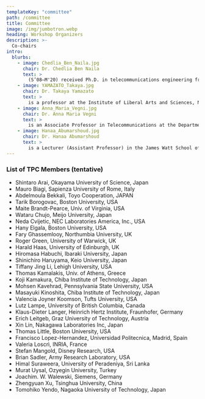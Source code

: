 ```yaml
---
templateKey: "committee"
path: /committee
title: Committee
image: /img/jumbotron.webp
heading: Workshop Organizers
description: >-
  Co-chairs
intro:
  blurbs:
    - image: Chedlia_Ben_Naila.jpg
      chair: Dr. Chedlia Ben Naila
      text: >
        (S’08–M'20) received Ph.D. in telecommunications engineering from Waseda University, Tokyo, Japan, in 2012. She is currently an Assistant Professor at Nagoya University, Nagoya, Japan. Previously, she worked as a Junior Lecturer at Sup'com, Tunisia and Adjunct Lecturer at Waseda University, Japan. Her current research interests include optical wireless communications, free-space optics systems, and underwater communications. Dr. Ben Naila is a member of IEEE and OPTICA. She was recipient of the 2011 Waseda University Ono Azusa memorial academic award medal, 26th Telecom System Technology award from the Japanese Telecommunication Advancement Foundation (TAF) of Japan (2011) and IEEE ITU-T Kaleidoscope Best Paper award (2011). Since 2020, she has been serving as a TPC member of Globecom and ICC.
    - image: YAMAZATO_Takaya.jpg
      chair: Dr. Takaya Yamazato
      text: >
        is a professor at the Institute of Liberal Arts and Sciences, Nagoya University, Japan. He received a Ph.D. from the Department of Electrical Engineering, Keio University, Yokohama, Japan, in 1993. From 1993 to 1998, he was an Assistant Professor at the Department of Information Electronics, Nagoya University, Japan. From 1997 to 1998, he was a visiting researcher at the Research Group for RF Communications, University of Kaiserslautern, German. In 1998, he gave a half-day tutorial entitled “Introduction to CDMA ALOHA” at Globecom held in Sydney, Australia. Since then, he has been serving as a TPC member of Globecom and ICC. In 2006, he received the IEEE Communication Society’s Best Tutorial Paper Award. He served as the co-chair of the Wireless Communication Symposia of ICC 2009 and was the co-chair of Selected Areas in Communication Symposia of ICC 2011. From 2008 to 2010, he served as the chair of the Satellite and Space Communication Technical Committee. In 2011, he gave a half-day tutorial entitled “Visible Light Communication” at ICC 2011 held in Kyoto, Japan.
    - image: Anna_Maria_Vegni.jpg
      chair: Dr. Anna Maria Vegni
      text: >
        is an Associate Professor in Telecommunications at the Department of Industrial, Electronic and Mechanical Engineering at Roma Tre University (Rome, Italy), since March 2023. She received the Ph.D. degree in Biomedical Engineering, Electromagnetics and Telecommunications from the Department of Applied Electronics, Roma Tre University, in March 2010. She received the 1st and 2nd level Laurea Degree cum laude in Electronics Engineering at Roma Tre University, in July 2004, and 2006, respectively. In 2009, she was a visiting researcher in the Multimedia Communication Laboratory, directed by Prof. Thomas D.C. Little, at the Department of Electrical and Computer Engineering, Boston University, Boston, MA. Her research activity focuses on vehicular networking, optical wireless communications, and visible light positioning. She a member of ACM and an IEEE Senior Member. In June 2021, she got the Italian Habilitation (Abilitazione Scientifica Nazionale) for Full Professorship in Telecommunication Engineering. She is involved in the organization of several IEEE and ACM international conferences and is a member of the editorial board of IEEE TCOM, IEEE ComMag, Ad Hoc Networks, Journal of Networks and Computer Applications Elsevier journals, WINET Springer, IEEE JCN, ITU J-FET and ETT Wiley journal.
    - image: Hanaa_Abumarshoud.jpg
      chair: Dr. Hanaa Abumarshoud
      text: >
        is a Lecturer (Assistant Professor) in the James Watt School of Engineering, the University of Glasgow, Glasgow, UK. Prior to that, she was a Postdoctoral Research Associate at the LiFi Research and Development Centre at the University of Strathclyde (2020-2022) and the University of Edinburgh (2017-2020). She was awarded her MSc and PhD in Electrical and Computer Engineering in 2013 and 2017 from Khalifa University, UAE. Her main expertise is the application of information theory and signal processing techniques in visible light communications and LiFi systems, with particular focus on intelligent communications, resource allocation, multi-user access, and physical layer security. Dr Abumarshoud is an associate editor for IEEE Communications letters and a Senior Member of IEEE. She was recipient of IEEE TAOS Best Paper Award (2022).
---
```


### List of TPC Members (tentative)

- Shintaro Arai, Okayama University of Science, Japan
- Mauro Biagi, Sapienza University of Rome, Italy
- Abdelmoula Bekkali, Toyo Cooperation, JAPAN
- Tarik Borogovac, Boston University, USA
- Maite Brandt-Pearce, Univ. of Virginia, USA
- Wataru Chujo, Meijo University, Japan
- Neda Cvijetic, NEC Laboratories America, Inc., USA
- Hany Elgala, Boston University, USA
- Fary Ghassemlooy, Northumbia University, UK
- Roger Green, University of Warwick, UK
- Harald Haas, University of Edinburgh, UK
- Hiromasa Habuchi, Ibaraki University, Japan
- Shinichiro Haruyama, Keio University, Japan
- Tiffany Jing Li, Lehigh University, USA
- Thomas Kamalakis, Univ. of Athens, Greece
- Koji Kamakura, Chiba Institute of Technology, Japan
- Mohsen Kavehrad, Pennsylvania State University, USA
- Masayuki Kinoshita, Chiba Institute of Technology, Japan
- Valencia Joyner Koomson, Tufts University, USA
- Lutz Lampe, University of British Columbia, Canada
- Klaus-Dieter Langer, Heinrich Hertz Institute, Fraunhofer, Germany
- Erich Leitgeb, Graz University of Technology, Austria
- Xin Lin, Nakagawa Laboratories Inc, Japan
- Thomas Little, Boston University, USA
- Francisco Lopez-Hernandez, Universidad Politecnica, Madrid, Spain
- Valeria Loscrì, INRIA, France
- Stefan Mangold, Disney Research, USA
- Brian Sadler, Army Research Laboratory, USA
- Himal Suraweera, University of Peradeniya, Sri Lanka
- Murat Uysal, Ozyegin University, Turkey
- Joachim. W. Walewski, Siemens, Germany
- Zhengyuan Xu, Tsinghua University, China
- Tomohiko Yendo, Nagaoka University of Technology, Japan
